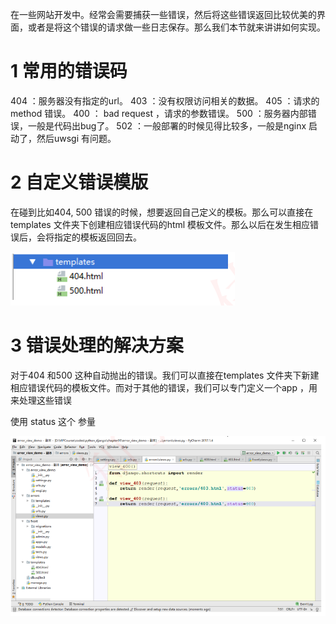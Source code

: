 
在一些网站开发中。经常会需要捕获一些错误，然后将这些错误返回比较优美的界面，或者是将这个错误的请求做一些日志保存。那么我们本节就来讲讲如何实现。


# 1 常用的错误码

404 ：服务器没有指定的url。
403 ：没有权限访问相关的数据。
405 ：请求的method 错误。
400 ： bad request ，请求的参数错误。
500 ：服务器内部错误，一般是代码出bug了。
502 ：一般部署的时候见得比较多，一般是nginx 启动了，然后uwsgi 有问题。


# 2 自定义错误模版

在碰到比如404, 500 错误的时候，想要返回自己定义的模板。那么可以直接在templates 文件夹下创建相应错误代码的html 模板文件。那么以后在发生相应错误后，会将指定的模板返回回去。

![](images/Pasted%20image%2020240617203925.png)


# 3 错误处理的解决方案

对于404 和500 这种自动抛出的错误。我们可以直接在templates 文件夹下新建相应错误代码的模板文件。而对于其他的错误，我们可以专门定义一个app ，用来处理这些错误

使用 status 这个 参量

![](images/Pasted%20image%2020240617203954.png)



